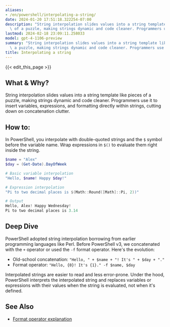 ```yaml
---
aliases:
- /en/powershell/interpolating-a-string/
date: 2024-01-20 17:51:18.322254-07:00
description: "String interpolation slides values into a string template like pieces\
  \ of a puzzle, making strings dynamic and code cleaner. Programmers use it to insert\u2026"
lastmod: 2024-02-18 23:09:11.258033
model: gpt-4-1106-preview
summary: "String interpolation slides values into a string template like pieces of\
  \ a puzzle, making strings dynamic and code cleaner. Programmers use it to insert\u2026"
title: Interpolating a string
---
```


{{< edit_this_page >}}

## What & Why?
String interpolation slides values into a string template like pieces of a puzzle, making strings dynamic and code cleaner. Programmers use it to insert variables, expressions, and formatting directly within strings, cutting down on concatenation clutter.

## How to:
In PowerShell, you interpolate with double-quoted strings and the `$` symbol before the variable name. Wrap expressions in `$()` to evaluate them right inside the string.

```PowerShell
$name = "Alex"
$day = (Get-Date).DayOfWeek

# Basic variable interpolation
"Hello, $name! Happy $day!"

# Expression interpolation
"Pi to two decimal places is $(Math::Round([Math]::Pi, 2))"

# Output
Hello, Alex! Happy Wednesday!
Pi to two decimal places is 3.14
```

## Deep Dive
PowerShell adopted string interpolation borrowing from earlier programming languages like Perl. Before PowerShell v3, we concatenated with the `+` operator or used the `-f` format operator. Here's the evolution:

- Old-school concatenation: `"Hello, " + $name + "! It's " + $day + "."`
- Format operator: `"Hello, {0}! It's {1}." -f $name, $day`

Interpolated strings are easier to read and less error-prone. Under the hood, PowerShell interprets the interpolated string and replaces variables or expressions with their values when the string is evaluated, not when it's defined.

## See Also
- [Format operator explanation](https://ss64.com/ps/syntax-f-operator.html)
